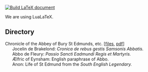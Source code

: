 [![Build LaTeX document](https://github.com/rcw5890/bochus/actions/workflows/latex.yml/badge.svg)](https://github.com/rcw5890/bochus/actions/workflows/latex.yml)

We are using LuaLaTeX.

## Directory
Chronicle of the Abbey of Bury St Edmunds, etc. [[files](books/jocelin_cronica/), [pdf](https://github.com/rcw5890/bochus/raw/master/books/jocelin_cronica/main.pdf)]  
&nbsp;&nbsp;&nbsp;&nbsp;&nbsp;&nbsp;Jocelin de Brakelond: _Cronica de rebus gestis Samsonis Abbatis._  
&nbsp;&nbsp;&nbsp;&nbsp;&nbsp;&nbsp;Abbo de Fleury: _Passio Sancti Eadmundi Regis et Martyris._  
&nbsp;&nbsp;&nbsp;&nbsp;&nbsp;&nbsp;Ælfric of Eynsham: English paraphrase of Abbo.  
&nbsp;&nbsp;&nbsp;&nbsp;&nbsp;&nbsp;Anon: Life of St Edmund from the _South English Legendary._  
